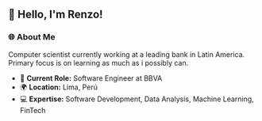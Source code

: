 
## 👋 Hello, I'm Renzo!

### 🌐 About Me

Computer scientist currently working at a leading bank in Latin America.
Primary focus is on learning as much as i possibly can.

- 💼 **Current Role:** Software Engineer at BBVA
- 🌍 **Location:** Lima, Perú
- 💻 **Expertise:** Software Development, Data Analysis, Machine Learning, FinTech
